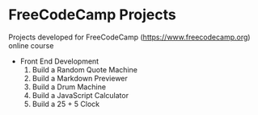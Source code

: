 # FreeCodeCamp Projects
Projects developed for FreeCodeCamp (https://www.freecodecamp.org) online course
- Front End Development
    1. Build a Random Quote Machine
    2. Build a Markdown Previewer
    3. Build a Drum Machine
    4. Build a JavaScript Calculator
    5. Build a 25 + 5 Clock 
